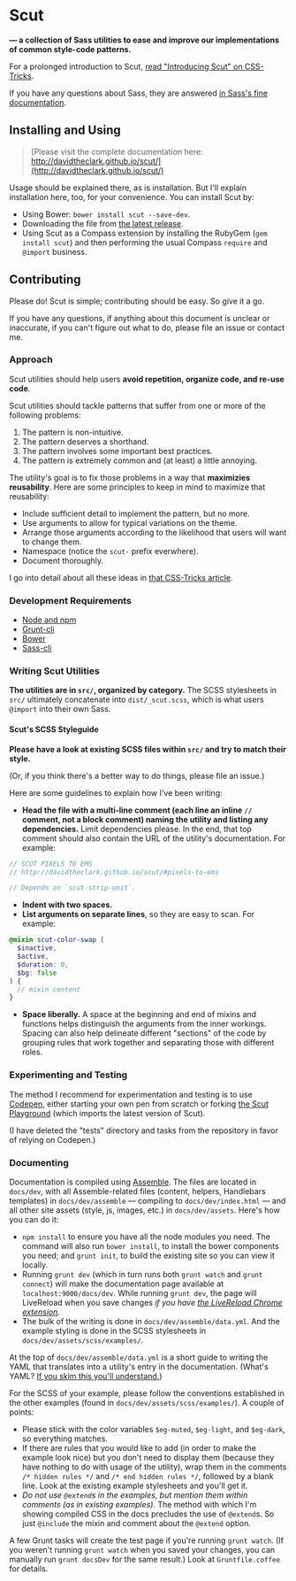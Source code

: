 # Scut

**&mdash; a collection of Sass utilities to ease and improve our implementations of common style-code patterns.**

For a prolonged introduction to Scut, [read "Introducing Scut" on CSS-Tricks](http://css-tricks.com/introducing-scut-new-sass-utility-library).

If you have any questions about Sass, they are answered [in Sass's fine documentation](http://sass-lang.com/documentation/file.SASS_REFERENCE.html).

## Installing and Using

> [Please visit the complete documentation here:<br>http://davidtheclark.github.io/scut/](http://davidtheclark.github.io/scut/)

Usage should be explained there, as is installation. But I'll explain installation here, too, for your convenience. You can install Scut by:

- Using Bower: `bower install scut --save-dev`.
- Downloading the file from [the latest release](https://github.com/davidtheclark/scut/releases).
- Using Scut as a Compass extension by installing the RubyGem (`gem install scut`) and then performing the usual Compass `require` and `@import` business.

## Contributing

Please do! Scut is simple; contributing should be easy. So give it a go.

If you have any questions, if anything about this document is unclear or inaccurate, if you can't figure out what to do, please file an issue or contact me.

### Approach

Scut utilities should help users **avoid repetition, organize code, and re-use code**.

Scut utilities should tackle patterns that suffer from one or more of the following problems:

1. The pattern is non-intuitive.
2. The pattern deserves a shorthand.
3. The pattern involves some important best practices.
4. The pattern is extremely common and (at least) a little annoying.

The utility's goal is to fix those problems in a way that **maximizies reusability**. Here are some principles to keep in mind to maximize that reusability:

- Include sufficient detail to implement the pattern, but no more.
- Use arguments to allow for typical variations on the theme.
- Arrange those arguments according to the likelihood that users will want to change them.
- Namespace (notice the `scut-` prefix everwhere).
- Document thoroughly.

I go into detail about all these ideas in [that CSS-Tricks article](http://css-tricks.com/introducing-scut-new-sass-utility-library/).

### Development Requirements

- [Node and npm](http://nodejs.org/)
- [Grunt-cli](https://github.com/gruntjs/grunt-cli)
- [Bower](http://bower.io/)
- [Sass-cli](http://sass-lang.com/install)

### Writing Scut Utilities

**The utilities are in `src/`, organized by category.** The SCSS stylesheets in `src/` ultimately concatenate into `dist/_scut.scss`, which is what users `@import` into their own Sass.

#### Scut's SCSS Styleguide

**Please have a look at existing SCSS files within `src/` and try to match their style.**

(Or, if you think there's a better way to do things, please file an issue.)

Here are some guidelines to explain how I've been writing:

- **Head the file with a multi-line comment (each line an inline `//` comment, not a block comment) naming the utility and listing any dependencies.** Limit dependencies please. In the end, that top comment should also contain the URL of the utility's documentation. For example:

```scss
// SCUT PIXELS TO EMS
// http://davidtheclark.github.io/scut/#pixels-to-ems

// Depends on `scut-strip-unit`.
```

- **Indent with two spaces.**
- **List arguments on separate lines**, so they are easy to scan. For example:

```scss
@mixin scut-color-swap (
  $inactive,
  $active,
  $duration: 0,
  $bg: false
) {
  // mixin content
}
```

- **Space liberally.** A space at the beginning and end of mixins and functions helps distinguish the arguments from the inner workings. Spacing can also help delineate different "sections" of the code by grouping rules that work together and separating those with different roles.

### Experimenting and Testing

The method I recommend for experimentation and testing is to use [Codepen](http://codepen.io/), either starting your own pen from scratch or forking [the Scut Playground](http://codepen.io/davidtheclark/pen/yCadJ) (which imports the latest version of Scut).

(I have deleted the "tests" directory and tasks from the repository in favor of relying on Codepen.)

### Documenting

Documentation is compiled using [Assemble](http://assemble.io). The files are located in `docs/dev`, with all Assemble-related files (content, helpers, Handlebars templates) in `docs/dev/assemble` &mdash; compiling to `docs/dev/index.html` &mdash; and all other site assets (style, js, images, etc.) in `docs/dev/assets`. Here's how you can do it:

- `npm install` to ensure you have all the node modules you need. The command will also run `bower install`, to install the bower components you need; and `grunt init`, to build the existing site so you can view it locally.
- Running `grunt dev` (which in turn runs both `grunt watch` and `grunt connect`) will make the documentation page available at `localhost:9000/docs/dev`. While running `grunt dev`, the page will LiveReload when you save changes *if you have [the LiveReload Chrome extension](https://chrome.google.com/webstore/detail/livereload/jnihajbhpnppcggbcgedagnkighmdlei?hl=en).*
- The bulk of the writing is done in `docs/dev/assemble/data.yml`. And the example styling is done in the SCSS stylesheets in `docs/dev/assets/scss/examples/`.

At the top of `docs/dev/assemble/data.yml` is a short guide to writing the YAML that translates into a utility's entry in the documentation.  (What's YAML? [If you skim this you'll understand.](http://www.yaml.org/spec/1.2/spec.html))

For the SCSS of your example, please follow the conventions established in the other examples (found in `docs/dev/assets/scss/examples/`). A couple of points:

- Please stick with the color variables `$eg-muted`, `$eg-light`, and `$eg-dark`, so everything matches.
- If there are rules that you would like to add (in order to make the example look nice) but you don't need to display them (because they have nothing to do with usage of the utility), wrap them in the comments `/* hidden rules */` and `/* end hidden rules */`, followed by a blank line. Look at the existing example stylesheets and you'll get it.
- *Do not use `@extend`s in the examples, but mention them within comments (as in existing examples).* The method with which I'm showing compiled CSS in the docs precludes the use of `@extend`s. So just `@include` the mixin and comment about the `@extend` option.

A few Grunt tasks will create the test page if you're running `grunt watch`. (If you weren't running `grunt watch` when you saved your changes, you can manually run `grunt docsDev` for the same result.) Look at `Gruntfile.coffee` for details.

